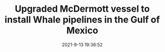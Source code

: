 ---
"title": "Upgraded McDermott vessel to install Whale pipelines in the Gulf of Mexico"
"date": "2021-9-13 19:36:52"
"feed_name": "OFFSHOREMAG"
"feed_website": "https://www.offshore-mag.com/"
"feed_rss": "https://www.offshore-mag.com/__rss/website-scheduled-content.xml?input=%7B%22sectionAlias%22%3A%22home%22%7D"
"link": "https://www.offshore-mag.com/subsea/article/14210241/upgraded-mcdermott-vessel-to-install-whale-pipelines-in-the-gulf-of-mexico"
"file": "_posts/2021-1-1-90a19884f7c5391c3dc221c42609c08e2d25cb33.md"
"accident": "0"
"drilling": "1"
"dead": "0"
"injured": "0"
---